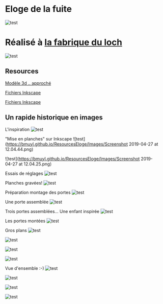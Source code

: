 # Eloge de la fuite

![test](https://bmuyl.github.io/ResourcesEloge/Images/image1.png)

# Réalisé à [la fabrique du loch](https://www.lafabriqueduloch.org/fr/accueil/)

![test](https://bmuyl.github.io/ResourcesEloge/Images/Logo-carre.png)




## Resources

[Modèle 3d .. approché](file:///bmuyl.github.io/ResourcesEloge/Modele3DNX/Assemblage.zip)

[Fichiers Inkscape](file:///bmuyl.github.io/ResourcesEloge/Inkscape/Archive.zip)

[Fichiers Inkscape](file:///bmuyl.github.io/ResourcesEloge/Inkscape/)




## Un rapide historique en images

L'inspiration
![test](https://bmuyl.github.io/ResourcesEloge/Images/Laborit-Henri-Eloge-De-La-Fuite-Livre-1023096599_L.jpg)


"Mise en planches" sur Inkscape
![test](https://bmuyl.github.io/ResourcesEloge/Images/Screenshot 2019-04-27 at 12.04.44.png)

![test](https://bmuyl.github.io/ResourcesEloge/Images/Screenshot 2019-04-27 at 12.04.25.png)

Essais de réglages
![test](https://bmuyl.github.io/ResourcesEloge/Images/UNADJUSTEDNONRAW_thumb_10444.jpg)

Planches gravées!
![test](https://bmuyl.github.io/ResourcesEloge/Images/qg79WgYbRJuI6KraO0m1pw_thumb_101f6.jpg)

Préparation montage des portes
![test](https://bmuyl.github.io/ResourcesEloge/Images/UNADJUSTEDNONRAW_thumb_101f8.jpg)

Une porte assemblée
![test](https://bmuyl.github.io/ResourcesEloge/Images/UNADJUSTEDNONRAW_thumb_1030b.jpg)

Trois portes assemblées... Une enfant inspirée
![test](https://bmuyl.github.io/ResourcesEloge/Images/UNADJUSTEDNONRAW_thumb_10321.jpg)

Les portes montées
![test](https://bmuyl.github.io/ResourcesEloge/Images/UNADJUSTEDNONRAW_thumb_10381.jpg)

Gros plans
![test](https://bmuyl.github.io/ResourcesEloge/Images/UNADJUSTEDNONRAW_thumb_10441.jpg)


![test](https://bmuyl.github.io/ResourcesEloge/Images/UNADJUSTEDNONRAW_thumb_10385.jpg)


![test](https://bmuyl.github.io/ResourcesEloge/Images/UNADJUSTEDNONRAW_thumb_10384.jpg)

![test](https://bmuyl.github.io/ResourcesEloge/Images/UNADJUSTEDNONRAW_thumb_10383.jpg)

Vue d'ensemble :-)
![test](https://bmuyl.github.io/ResourcesEloge/Images/UNADJUSTEDNONRAW_thumb_10386.jpg)

![test](https://bmuyl.github.io/ResourcesEloge/Images/UNADJUSTEDNONRAW_thumb_1037b.jpg)

![test](https://bmuyl.github.io/ResourcesEloge/Images/UNADJUSTEDNONRAW_thumb_1037d.jpg)

![test](https://bmuyl.github.io/ResourcesEloge/Images/image1.png)
